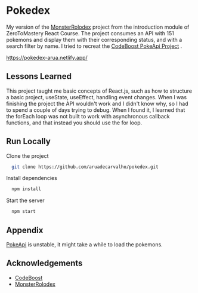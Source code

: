 # Pokedex

My version of the [MonsterRolodex](https://terieyenike.github.io/rolodex/) project from the introduction module of ZeroToMastery React Course.
The project consumes an API with 151 pokemons and display them with their corresponding status, and with a search filter by name. I tried to recreat the [CodeBoost PokeApi Project](https://codeboost.com.br/projetos/pokeapi/) .

https://pokedex-arua.netlify.app/

## Lessons Learned

This project taught me basic concepts of React.js, such as how to structure a basic project, useState, useEffect, handling event changes. When I was finishing the project the API wouldn't work and I didn't know why, so I had to spend a couple of days trying to debug. When I found it, I learned that the forEach loop was not built to work with asynchronous callback functions, and that instead you should use the for loop.

## Run Locally

Clone the project

```bash
  git clone https://github.com/aruadecarvalho/pokedex.git
```

Install dependencies

```bash
  npm install
```

Start the server

```bash
  npm start
```

## Appendix

[PokeApi](https://pokeapi.co/) is unstable, it might take a while to load the pokemons.

## Acknowledgements

- [CodeBoost](https://codeboost.com.br/projetos/pokeapi/)
- [MonsterRolodex](https://terieyenike.github.io/rolodex/)
